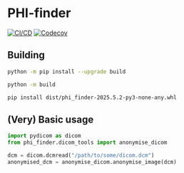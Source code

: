 # PHI-finder

[![CI/CD](https://github.com/australian-imaging-service/phi-finder/actions/workflows/ci-cd.yml/badge.svg)](https://github.com/australian-imaging-service/phi-finder/actions/workflows/ci-cd.yml)
[![Codecov](https://codecov.io/gh/australian-imaging-service/phi-finder/branch/main/graph/badge.svg?token=UIS0OGPST7)](https://codecov.io/gh/australian-imaging-service/phi-finder)

## Building

```bash
python -m pip install --upgrade build

python -m build

pip install dist/phi_finder-2025.5.2-py3-none-any.whl
```

## (Very) Basic usage

```python
import pydicom as dicom
from phi_finder.dicom_tools import anonymise_dicom

dcm = dicom.dcmread("/path/to/some/dicom.dcm")
anonymised_dcm = anonymise_dicom.anonymise_image(dcm)

```
